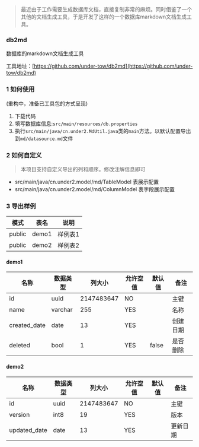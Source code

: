> 最近由于工作需要生成数据库文档，直接复制非常的麻烦。同时借鉴了一个其他的文档生成工具，于是开发了这样的一个数据库markdown文档生成工具。

### db2md

数据库的markdown文档生成工具

工具地址：[https://github.com/under-tow/db2md](https://github.com/under-tow/db2md)

### 1 如何使用
(重构中，准备已工具包的方式呈现)
1. 下载代码
2. 填写数据库信息:`src/main/resources/db.properties`
3. 执行`src/main/java/cn.under2.MdUtil.java`类的`main`方法。以默认配置导出到`md/datasource.md`文件

### 2 如何自定义

> 本项目支持自定义导出的列和顺序。修改注解信息即可

- src/main/java/cn.under2.model/md/TableModel 表展示配置
- src/main/java/cn.under2.model/md/ColumnModel 表字段展示配置

### 3 导出样例



| 模式   | 表名  | 说明    |
| ------ | ----- | ------- |
| public | demo1 | 样例表1 |
| public | demo2 | 样例表2 |

#### demo1

| 名称         | 数据类型 | 列大小     | 允许空值 | 默认值 | 备注     |
| ------------ | -------- | ---------- | -------- | ------ | -------- |
| id           | uuid     | 2147483647 | NO       |        | 主键     |
| name         | varchar  | 255        | YES      |        | 名称     |
| created_date | date     | 13         | YES      |        | 创建日期 |
| deleted      | bool     | 1          | YES      | false  | 是否删除 |

#### demo2

| 名称         | 数据类型 | 列大小     | 允许空值 | 默认值 | 备注     |
| ------------ | -------- | ---------- | -------- | ------ | -------- |
| id           | uuid     | 2147483647 | NO       |        | 主键     |
| version      | int8     | 19         | YES      |        | 版本     |
| updated_date | date     | 13         | YES      |        | 更新日期 |



